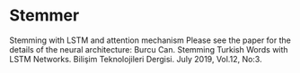 # Stemmer
Stemming with LSTM and attention mechanism
Please see the paper for the details of the neural architecture:
Burcu Can. Stemming Turkish Words with LSTM Networks. Bilişim Teknolojileri Dergisi. July 2019, Vol.12, No:3.
